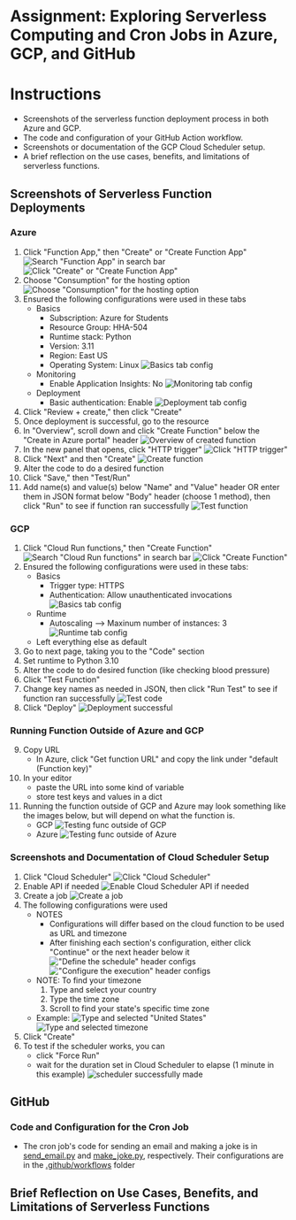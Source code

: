 # Assignment: Exploring Serverless Computing and Cron Jobs in Azure, GCP, and GitHub

# Instructions
* Screenshots of the serverless function deployment process in both Azure and GCP.
* The code and configuration of your GitHub Action workflow.
* Screenshots or documentation of the GCP Cloud Scheduler setup.
* A brief reflection on the use cases, benefits, and limitations of serverless functions.

## Screenshots of Serverless Function Deployments
### Azure
1. Click "Function App," then "Create" or "Create Function App"
![Search "Function App" in search bar](img/azure/deploy/deploy_1.png)
![Click "Create" or "Create Function App"](img/azure/deploy/deploy_2.png)
2. Choose "Consumption" for the hosting option
![Choose "Consumption" for the hosting option](img/azure/deploy/deploy_3.png)
3. Ensured the following configurations were used in these tabs
    * Basics
        * Subscription: Azure for Students
        * Resource Group: HHA-504
        * Runtime stack: Python
        * Version: 3.11
        * Region: East US
        * Operating System: Linux
![Basics tab config](img/azure/deploy/deploy_4.png)
    * Monitoring
        * Enable Application Insights: No
![Monitoring tab config](img/azure/deploy/deploy_5.png)
    * Deployment
        * Basic authentication: Enable
![Deployment tab config](img/azure/deploy/deploy_6.png)
4. Click "Review + create," then click "Create"
5. Once deployment is successful, go to the resource
6. In "Overview", scroll down and click "Create Function" below the "Create in Azure portal" header
![Overview of created function](img/azure/deploy/deploy_7.png)
7. In the new panel that opens, click "HTTP trigger"
![Click "HTTP trigger"](img/azure/deploy/deploy_8.png)
8. Click "Next" and then "Create"
![Create function](img/azure/deploy/deploy_9.png)
9. Alter the code to do a desired function
10. Click "Save," then "Test/Run"
11. Add name(s) and value(s) below "Name" and "Value" header OR enter them in JSON format below "Body" header (choose 1 method), then click "Run" to see if function ran successfully
![Test function](img/azure/deploy/deploy_10.png)

### GCP
1. Click "Cloud Run functions," then "Create Function"
![Search "Cloud Run functions" in search bar](img/gcp/deploy/deploy_1.png)
![Click "Create Function"](img/gcp/deploy/deploy_2.png)
2. Ensured the following configurations were used in these tabs:
    * Basics
        * Trigger type: HTTPS
        * Authentication: Allow unauthenticated invocations
![Basics tab config](img/gcp/deploy/deploy_3.png)
    * Runtime
        * Autoscaling --> Maxinum number of instances: 3
![Runtime tab config](img/gcp/deploy/deploy_4.png)
    * Left everything else as default
3. Go to next page, taking you to the "Code" section
4. Set runtime to Python 3.10
5. Alter the code to do desired function (like checking blood pressure)
6. Click "Test Function"
7. Change key names as needed in JSON, then click "Run Test" to see if function ran successfully
![Test code](img/gcp/deploy/deploy_5.png)
8. Click "Deploy"
![Deployment successful](img/gcp/deploy/deploy_6.png)

### Running Function Outside of Azure and GCP 
9. Copy URL
    * In Azure, click "Get function URL" and copy the link under "default (Function key)"
10. In your editor
    * paste the URL into some kind of variable
    * store test keys and values in a dict
11. Running the function outside of GCP and Azure may look something like the images below, but will depend on what the function is.
    * GCP
![Testing func outside of GCP](img/gcp/deploy/deploy_7.png)
    * Azure 
![Testing func outside of Azure](img/azure/deploy/deploy_11.png)

### Screenshots and Documentation of Cloud Scheduler Setup
1. Click "Cloud Scheduler" 
![Click "Cloud Scheduler"](img/gcp/scheduler/scheduler_1.png)
2. Enable API if needed 
![Enable Cloud Scheduler API if needed](img/gcp/scheduler/scheduler_2.png)
3. Create a job
![Create a job](img/gcp/scheduler/scheduler_3.png)
4. The following configurations were used 
    * NOTES
        * Configurations will differ based on the cloud function to be used as URL and timezone
        * After finishing each section's configuration, either click "Continue" or the next header below it
!["Define the schedule" header configs](img/gcp/scheduler/scheduler_4.png)
!["Configure the execution" header configs](img/gcp/scheduler/scheduler_5.png)
    * NOTE: To find your timezone
        1. Type and select your country
        2. Type the time zone
        3. Scroll to find your state's specific time zone
    * Example:
![Type and selected "United States"](img/gcp/scheduler/find_time_zone_1.png)
![Type and selected timezone](img/gcp/scheduler/find_time_zone_2.png)
5. Click "Create"
6. To test if the scheduler works, you can
    * click "Force Run"
    * wait for the duration set in Cloud Scheduler to elapse (1 minute in this example)
![scheduler successfully made](img/gcp/scheduler/scheduler_6.png)

## GitHub
### Code and Configuration for the Cron Job
* The cron job's code for sending an email and making a joke is in [send_email.py](https://github.com/dnce17/HHA504_assignment_functions/blob/main/send_email.py) and [make_joke.py](https://github.com/dnce17/HHA504_assignment_functions/blob/main/make_joke.py), respectively. Their configurations are in the [.github/workflows](https://github.com/dnce17/HHA504_assignment_functions/tree/main/.github/workflows) folder

## Brief Reflection on Use Cases, Benefits, and Limitations of Serverless Functions
